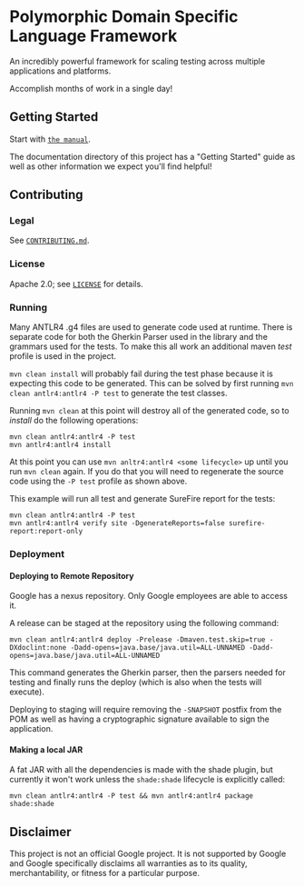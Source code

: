 # Polymorphic Domain Specific Language Framework

An incredibly powerful framework for scaling testing across multiple
applications and platforms.

Accomplish months of work in a single day!

## Getting Started

Start with [`the manual`](documentation/polymorphic_dsl_manual.adoc).

The documentation directory of this project has a "Getting Started" guide as well as other information we expect you'll find helpful!


## Contributing

### Legal 

See [`CONTRIBUTING.md`](CONTRIBUTING.md).

### License

Apache 2.0; see [`LICENSE`](LICENSE) for details.

### Running

Many ANTLR4 .g4 files are used to  generate code used at runtime. There is separate code for both the Gherkin Parser used in the library and the grammars used for the tests. To make this all work an additional maven *test* profile is used in the project.

`mvn clean install` will probably fail during the test phase because it is expecting this code to be generated. This can be solved by first running
`mvn clean antlr4:antlr4 -P test`
to generate the test classes.


Running `mvn clean` at this point will destroy all of the generated code, so to *install* do the following operations:

```
mvn clean antlr4:antlr4 -P test
mvn antlr4:antlr4 install
```

At this point you can use `mvn anltr4:antlr4 <some lifecycle>` up until you run `mvn clean` again. If you do that you will need to regenerate the source code using the `-P test` profile as shown above.

This example will run all test and generate SureFire report for the tests:
```
mvn clean antlr4:antlr4 -P test
mvn antlr4:antlr4 verify site -DgenerateReports=false surefire-report:report-only
```


### Deployment

#### Deploying to Remote Repository

Google has a nexus repository. Only Google employees are able to access it.

A release can be staged at the repository using the following command:

`mvn clean antlr4:antlr4 deploy -Prelease -Dmaven.test.skip=true -DXdoclint:none -Dadd-opens=java.base/java.util=ALL-UNNAMED -Dadd-opens=java.base/java.util=ALL-UNNAMED`

This command generates the Gherkin parser, then the parsers needed for testing and finally runs the deploy (which is also when the tests will execute).

Deploying to staging will require removing the `-SNAPSHOT` postfix from the POM as well as having a cryptographic signature available to sign the application.

#### Making a local JAR

A fat JAR with all the dependencies is made with the shade plugin, but currently it won't work unless the `shade:shade` lifecycle is explicitly called:

`mvn clean antlr4:antlr4 -P test && mvn antlr4:antlr4 package shade:shade`

## Disclaimer

This project is not an official Google project. It is not supported by
Google and Google specifically disclaims all warranties as to its quality,
merchantability, or fitness for a particular purpose.
